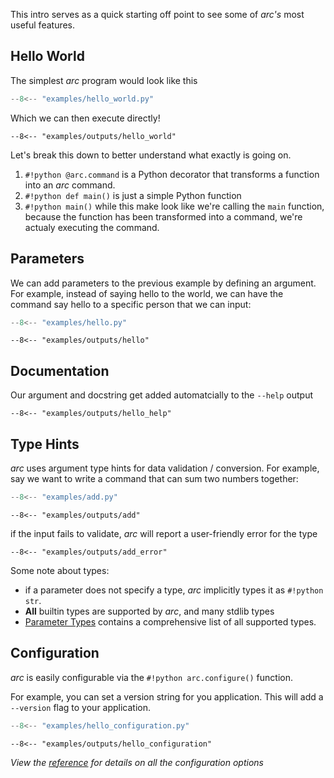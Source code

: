This intro serves as a quick starting off point to see some of *arc's* most useful features.

## Hello World
The simplest *arc* program would look like this
```py title="hello_world.py"
--8<-- "examples/hello_world.py"
```
Which we can then execute directly!
```console
--8<-- "examples/outputs/hello_world"
```

Let's break this down to better understand what exactly is going on.

1. `#!python @arc.command` is a Python decorator that transforms a function into an *arc* command.
2. `#!python def main()` is just a simple Python function
3. `#!python main()` while this make look like we're calling the `main` function, because the function has been transformed into a command, we're actualy executing the command.

## Parameters
We can add parameters to the previous example by defining an argument. For example, instead of saying hello to the world, we can have the command say hello to a specific person that we can input:

```py title="examples/hello.py"
--8<-- "examples/hello.py"
```

```console
--8<-- "examples/outputs/hello"
```

## Documentation
Our argument and docstring get added automatcially to the `--help` output

```console
--8<-- "examples/outputs/hello_help"
```

## Type Hints
*arc* uses argument type hints for data validation / conversion. For example, say we want to write a command that can sum two numbers together:
```py title="examples/add.py"
--8<-- "examples/add.py"
```

```console
--8<-- "examples/outputs/add"
```
if the input fails to validate, *arc* will report a user-friendly error for the type
```console
--8<-- "examples/outputs/add_error"
```

Some note about types:

- if a parameter does not specify a type, *arc* implicitly types it as `#!python str`.
- **All** builtin types are supported by *arc*, and many stdlib types
- [Parameter Types](../parameters/types/supported-types) contains a comprehensive list of all supported types.

## Configuration
*arc* is easily configurable via the `#!python arc.configure()` function.

For example, you can set a version string for you application. This will add a `--version` flag to your application.

```py title="examples/hello_configuration.py"
--8<-- "examples/hello_configuration.py"
```

```console
--8<-- "examples/outputs/hello_configuration"
```


*View the [reference](../reference/config.md#arc.config.configure) for details on all the configuration options*
